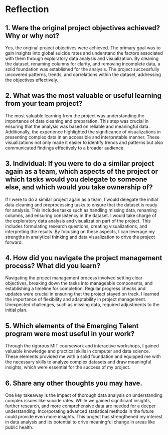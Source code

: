 # Reflection
## 1.	Were the original project objectives achieved? Why or why not?
Yes, the original project objectives were achieved. The primary goal was to gain insights into global suicide rates and understand the factors associated with them through exploratory data analysis and visualization. By cleaning the dataset, renaming columns for clarity, and removing incomplete data, a solid foundation was established for the analysis. The project successfully uncovered patterns, trends, and correlations within the dataset, addressing the objectives effectively.

## 2.	What was the most valuable or useful learning from your team project?
The most valuable learning from the project was understanding the importance of data cleaning and preparation. This step was crucial in ensuring that the analysis was based on reliable and meaningful data. Additionally, the experience highlighted the significance of visualizations in presenting complex data in an accessible and interpretable manner. These visualizations not only made it easier to identify trends and patterns but also communicated findings effectively to a broader audience.

## 3.	Individual: If you were to do a similar project again as a team, which aspects of the project or which tasks would you delegate to someone else, and which would you take ownership of?
If I were to do a similar project again as a team, I would delegate the initial data cleaning and preprocessing tasks to ensure that the dataset is ready for analysis. This includes tasks such as handling missing data, renaming columns, and ensuring consistency in the dataset. I would take charge of the exploratory data analysis and visualization part of the project. This includes formulating research questions, creating visualizations, and interpreting the results. By focusing on these aspects, I can leverage my strengths in analytical thinking and data visualization to drive the project forward.

## 4.	How did you navigate the project management process? What did you learn?
Navigating the project management process involved setting clear objectives, breaking down the tasks into manageable components, and establishing a timeline for completion. Regular progress checks and updates were crucial in ensuring that the project stayed on track. I learned the importance of flexibility and adaptability in project management. Unexpected challenges, such as missing data, required adjustments to the initial plan.

## 5.	Which elements of the Emerging Talent program were most useful in your work?
Through the rigorous MIT coursework and interactive workshops, I gained valuable knowledge and practical skills in computer and data science. These elements provided me with a solid foundation and equipped me with the necessary skills to analyze complex datasets and draw meaningful insights, which were essential for the success of my project.

## 6.	Share any other thoughts you may have.
One key takeaway is the impact of thorough data analysis on understanding complex issues like suicide rates. While we gained significant insights, further research, and more comprehensive data are needed for a deeper understanding. Incorporating advanced statistical methods in the future could provide even more insights. This project has strengthened my interest in data analysis and its potential to drive meaningful change in areas like public health.
